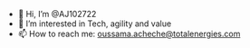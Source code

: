 - 👋 Hi, I’m @AJ102722
- 👀 I’m interested in Tech, agility and value
- 📫 How to reach me: oussama.acheche@totalenergies.com

<!---
AJ102722/AJ102722 is a ✨ special ✨ repository because its `README.md` (this file) appears on your GitHub profile.
You can click the Preview link to take a look at your changes.
--->
